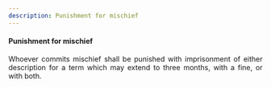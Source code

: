```yaml
---
description: Punishment for mischief
---
```


#### Punishment for mischief
<div style="text-align: justify">

Whoever commits mischief shall be punished with imprisonment of either description for a term which may extend to three months, with a fine, or with both.

</div>
